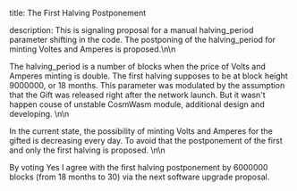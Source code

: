 title: The First Halving Postponement

description: This is signaling proposal for a manual halving_period parameter shifting in the code. The postponing of the halving_period for minting Voltes and Amperes is proposed.\n\n

The halving_period is a number of blocks when the price of Volts and Amperes minting is double. The first halving supposes to be at block height 9000000, or 18 months. This parameter was modulated by the assumption that the Gift was released right after the network launch. But it wasn't happen couse of unstable CosmWasm module, additional design and developing. \n\n

In the current state, the possibility of minting Volts and Amperes for the gifted is decreasing every day. To avoid that the postponement of the first and only the first halving is proposed. \n\n

By voting Yes I agree with the first halving postponement by 6000000 blocks (from 18 months to 30) via the next software upgrade proposal.